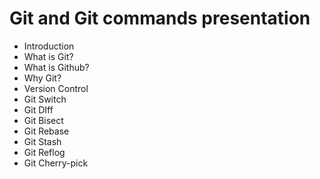 # Git and Git commands presentation
- Introduction
- What is Git?
- What is Github?
- Why Git?
- Version Control
- Git Switch
- Git DIff
- Git Bisect
- Git Rebase
- Git Stash
- Git Reflog
- Git Cherry-pick
